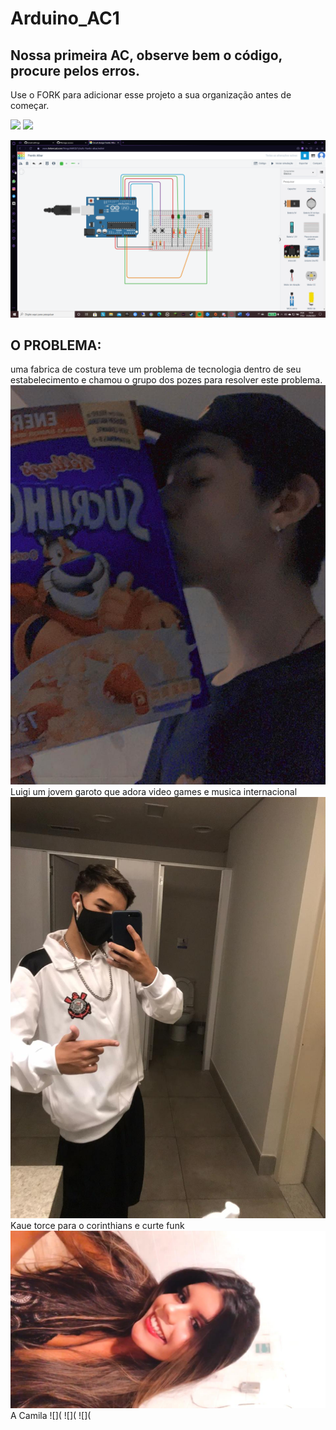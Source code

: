 # Arduino_AC1
## Nossa primeira AC, observe bem o código, procure pelos erros.

Use o FORK para adicionar esse projeto a sua organização antes de começar.

![](https://img.shields.io/github/forks/Leoruiz197/Arduino_AC1)
![](https://img.shields.io/github/stars/Leoruiz197/Arduino_AC1)

![](https://github.com/Os-Pozes/Arduino_AC1/blob/main/2021-04-01.png)

## **O PROBLEMA:** 

uma fabrica de costura teve um problema de tecnologia dentro de seu estabelecimento e chamou o grupo dos pozes para resolver este problema.
![](https://github.com/Os-Pozes/Arduino_AC1/blob/main/076d14b1-0cf3-40cd-8664-76d575df40fd.jpg) Luigi um jovem garoto que adora video games e musica internacional 
![](https://github.com/Os-Pozes/Arduino_AC1/blob/main/4bdfbb79-c469-4ea6-adc4-dc555f35a8cc.jpg) Kaue torce para o corinthians e curte funk 
![](https://github.com/Os-Pozes/Arduino_AC1/blob/main/8650c008-68bd-4c9d-befa-1376e0416288.jpg) A Camila 
![](
![](
![](
